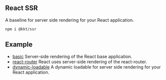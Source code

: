 React SSR
---

A baseline for server side rendering for your React application.

```bash
npm i @kkt/ssr
```

## Example

- [basic](example/basic) Server-side rendering of the React base application.
- [react-router](example/react-router) React uses server-side rendering of the react-router.
- [dynamic-loadable](example/dynamic-loadable) A dynamic loadable for server side rendering for your React application.